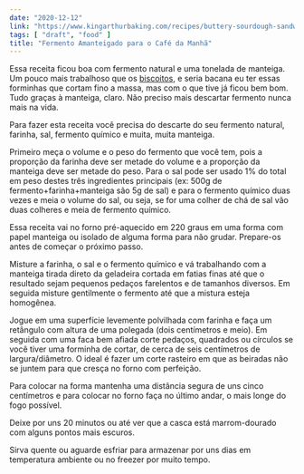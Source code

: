 ```yaml
---
date: "2020-12-12"
link: "https://www.kingarthurbaking.com/recipes/buttery-sourdough-sandwich-biscuits-recipe"
tags: [ "draft", "food" ]
title: "Fermento Amanteigado para o Café da Manhã"
---
```

Essa receita ficou boa com fermento natural e uma tonelada de manteiga. Um pouco mais trabalhoso que os [biscoitos], e seria bacana eu ter essas forminhas que cortam fino a massa, mas com o que tive já ficou bem bom. Tudo graças à manteiga, claro. Não preciso mais descartar fermento nunca mais na vida.

Para fazer esta receita você precisa do descarte do seu fermento natural, farinha, sal, fermento químico e muita, muita manteiga.

Primeiro meça o volume e o peso do fermento que você tem, pois a proporção da farinha deve ser metade do volume e a proporção da manteiga deve ser metade do peso. Para o sal pode ser usado 1% do total em peso destes três ingredientes principais (ex: 500g de fermento+farinha+manteiga são 5g de sal) e para o fermento químico duas vezes e meia o volume do sal, ou seja, se for uma colher de chá de sal vão duas colheres e meia de fermento químico.

Essa receita vai no forno pré-aquecido em 220 graus em uma forma com papel manteiga ou isolado de alguma forma para não grudar. Prepare-os antes de começar o próximo passo.

Misture a farinha, o sal e o fermento químico e vá trabalhando com a manteiga tirada direto da geladeira cortada em fatias finas até que o resultado sejam pequenos pedaços farelentos e de tamanhos diversos. Em seguida misture gentilmente o fermento até que a mistura esteja homogênea.

Jogue em uma superfície levemente polvilhada com farinha e faça um retângulo com altura de uma polegada (dois centímetros e meio). Em seguida com uma faca bem afiada corte pedaços, quadrados ou círculos se você tiver uma forminha de cortar, de cerca de seis centímetros de largura/diâmetro. O ideal é fazer um corte rasteiro em que as beiradas não se juntem para que cresça no forno com perfeição.

Para colocar na forma mantenha uma distância segura de uns cinco centímetros e para colocar no forno faça no último andar, o mais longe do fogo possível.

Deixe por uns 20 minutos ou até ver que a casca está marrom-dourado com alguns pontos mais escuros.

Sirva quente ou aguarde esfriar para armazenar por uns dias em temperatura ambiente ou no freezer por muito tempo.

[biscoitos]: /biscoito-fermento-natural
